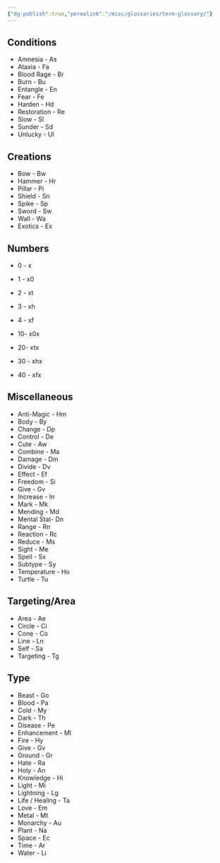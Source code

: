 ```yaml
---
{"dg-publish":true,"permalink":"/misc/glossaries/term-glossary/"}
---
```



## Conditions
- Amnesia - As
- Ataxia - Fa
- Blood Rage - Br
- Burn - Bu
- Entangle - En
- Fear - Fe
- Harden - Hd
- Restoration - Re
- Slow - Sl
- Sunder - Sd
- Unlucky - Ul

## Creations
- Bow - Bw
- Hammer - Hr
- Pillar - Pi
- Shield - Sn
- Spike - Sp
- Sword - Sw
- Wall - Wa
- Exotics - Ex

## Numbers
- 0 - x
- 1 - x0
- 2 - xt
- 3 - xh
- 4 - xf

- 10- x0x
- 20- xtx
- 30 - xhx
- 40 - xfx

## Miscellaneous 
- Anti-Magic - Hm
- Body - By
- Change - Dp
- Control - De
- Cute - Aw
- Combine - Ma
- Damage - Dm
- Divide - Dv
- Effect - Ef
- Freedom - Si
- Give - Gv
- Increase - In
- Mark - Mk
- Mending - Md
- Mental Stat- Dn
- Range - Rn
- Reaction - Rc
- Reduce - Ms
- Sight - Me
- Spell - Sx
- Subtype - Sy
- Temperature - Ho
- Turtle - Tu

## Targeting/Area
- Area - Ae
- Circle - Ci
- Cone - Co
- Line - Ln
- Self - Sa
- Targeting - Tg

## Type
- Beast - Go
- Blood - Pa
- Cold - My
- Dark - Th
- Disease - Pe
- Enhancement - Ml
- Fire - Hy
- Give - Gv
- Ground - Gr
- Hate - Ra
- Holy - An
- Knowledge - Hi
- Light - Mi
- Lightning - Lg
- Life / Healing - Ta
- Love - Em
- Metal - Mt
- Monarchy - Au
- Plant - Na
- Space - Ec
- Time - Ar
- Water - Li